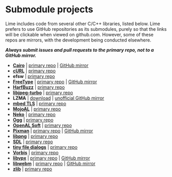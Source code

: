 # Submodule projects
Lime includes code from several other C/C++ libraries, listed below. Lime prefers to use GitHub repositories as its submodules, purely so that the links will be clickable when viewed on github.com. However, some of these repos are mirrors, with the development being conducted elsewhere.

**_Always submit issues and pull requests to the primary repo, not to a GitHub mirror._**

- [**Cairo**](https://www.cairographics.org/) | [primary repo](https://gitlab.freedesktop.org/cairo/cairo) | [GitHub mirror](https://github.com/freedesktop/cairo)
- [**cURL**](https://curl.se/) | [primary repo](https://github.com/curl/curl)
- **efsw** | [primary repo](https://github.com/SpartanJ/efsw)
- [**FreeType**](https://freetype.org/) | [primary repo](https://gitlab.freedesktop.org/freetype/freetype) | [GitHub mirror](https://github.com/freetype/freetype)
- [**HarfBuzz**](https://harfbuzz.github.io/) | [primary repo](https://github.com/harfbuzz/harfbuzz)
- [**libjpeg-turbo**](https://www.libjpeg-turbo.org/) | [primary repo](https://github.com/libjpeg-turbo/libjpeg-turbo)
- **LZMA** | [download](https://www.7-zip.org/sdk.html) | [unofficial GitHub mirror](https://github.com/openfl/liblzma)
- [**mbed TLS**](https://tls.mbed.org/) | [primary repo](https://github.com/Mbed-TLS/mbedtls)
- [**MojoAL**](https://icculus.org/mojoAL/) | [primary repo](https://github.com/icculus/mojoAL/)
- [**Neko**](https://nekovm.org/) | [primary repo](https://github.com/HaxeFoundation/neko)
- [**Ogg**](https://www.xiph.org/ogg/) | [primary repo](https://github.com/xiph/ogg)
- [**OpenAL Soft**](https://openal-soft.org/) | [primary repo](https://github.com/kcat/openal-soft)
- [**Pixman**](http://pixman.org/) | [primary repo](https://gitlab.freedesktop.org/pixman/pixman) | [GitHub mirror](https://github.com/freedesktop/pixman)
- [**libpng**](http://www.libpng.org/pub/png/libpng.html) | [primary repo](https://sourceforge.net/p/libpng/code)
- [**SDL**](https://www.libsdl.org/) | [primary repo](https://github.com/libsdl-org/SDL)
- [**tiny file dialogs**](https://sourceforge.net/projects/tinyfiledialogs/) | [primary repo](https://sourceforge.net/p/tinyfiledialogs/code)
- [**Vorbis**](https://www.xiph.org/vorbis/) | [primary repo](https://github.com/xiph/vorbis)
- [**libvpx**](https://www.webmproject.org/tools/) | [primary repo](https://chromium.googlesource.com/webm/libvpx/) | [GitHub mirror](https://github.com/webmproject/libvpx/)
- [**libwebm**](https://www.webmproject.org/about/) | [primary repo](https://chromium.googlesource.com/webm/libwebm) | [GitHub mirror](https://github.com/webmproject/libwebm)
- [**zlib**](https://zlib.net/) | [primary repo](https://github.com/madler/zlib)
